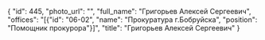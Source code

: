 {
    "id": 445,
    "photo_url": "",
    "full_name": "Григорьев Алексей Сергеевич",
    "offices": "[{\"id\": \"06-02\", \"name\": \"Прокуратура г.Бобруйска\", \"position\": \"Помощник прокурора\"}]",
    "title": "Григорьев Алексей Сергеевич"
}